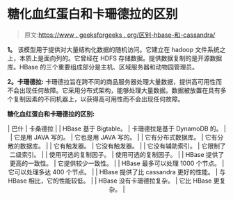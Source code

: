 # 糖化血红蛋白和卡珊德拉的区别

> 原文:[https://www . geeksforgeeks . org/区别-hbase-和-cassandra/](https://www.geeksforgeeks.org/difference-between-hbase-and-cassandra/)

**1。**
该模型用于提供对大量结构化数据的随机访问。它建立在 hadoop 文件系统之上，本质上是面向列的。它曾经在 HDFS 存储数据。提供数据复制的是开源数据库。HBase 的三个重要组成部分是主机、区域服务器和动物园管理员。

**2。卡珊德拉:**
卡珊德拉旨在跨不同的商品服务器处理大量数据，提供高可用性而不会出现任何故障。它采用分布式架构，能够处理大量数据。数据被放置在具有多个复制因素的不同机器上，以获得高可用性而不会出现任何故障。

**糖化血红蛋白和卡珊德拉的区别:**

<center>

| 巴什 | 卡桑德拉 |
| HBase 基于 Bigtable。 | 卡珊德拉是基于 DynamoDB 的。 |
| 它是用 JAVA 写的。 | 它也是用 JAVA 写的。 |
| 它有分布式数据库。 | 它有分散的数据库。 |
| 它有触发器。 | 它没有触发器。 |
| 它没有辅助索引。 | 它限制了二级索引。 |
| 使用可选的复制因子。 | 使用可选的复制因子。 |
| HBase 提供了更高的一致性。 | 它提供较少一致性。 |
| HBase 最多可以处理 1000 个节点。 | 它可以处理多达 400 个节点。 |
| HBase 提供了比 cassandra 更好的性能。 | 与 HBase 相比，它的性能较低。 |
| HBase 没有卡珊德拉复杂。 | 它比 HBase 更复杂。 |

</center>